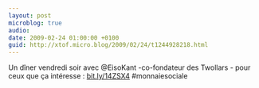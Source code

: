 ```yaml
---
layout: post
microblog: true
audio: 
date: 2009-02-24 01:00:00 +0100
guid: http://xtof.micro.blog/2009/02/24/t1244928218.html
---
```

Un dîner  vendredi soir avec @EisoKant -co-fondateur des Twollars - pour ceux que ça intéresse :  [bit.ly/14ZSX4](http://bit.ly/14ZSX4) #monnaiesociale
